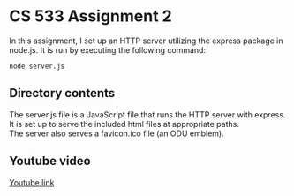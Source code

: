 # CS 533 Assignment 2  

In this assignment, I set up an HTTP server utilizing the express package in node.js. It is run by executing the following command:
```
node server.js
```
## Directory contents
The server.js file is a JavaScript file that runs the HTTP server with express. It is set up to serve the included html files at appropriate paths.  
The server also serves a favicon.ico file (an ODU emblem).  

## Youtube video
[Youtube link](https://youtu.be/hQ9vE34eTN4)